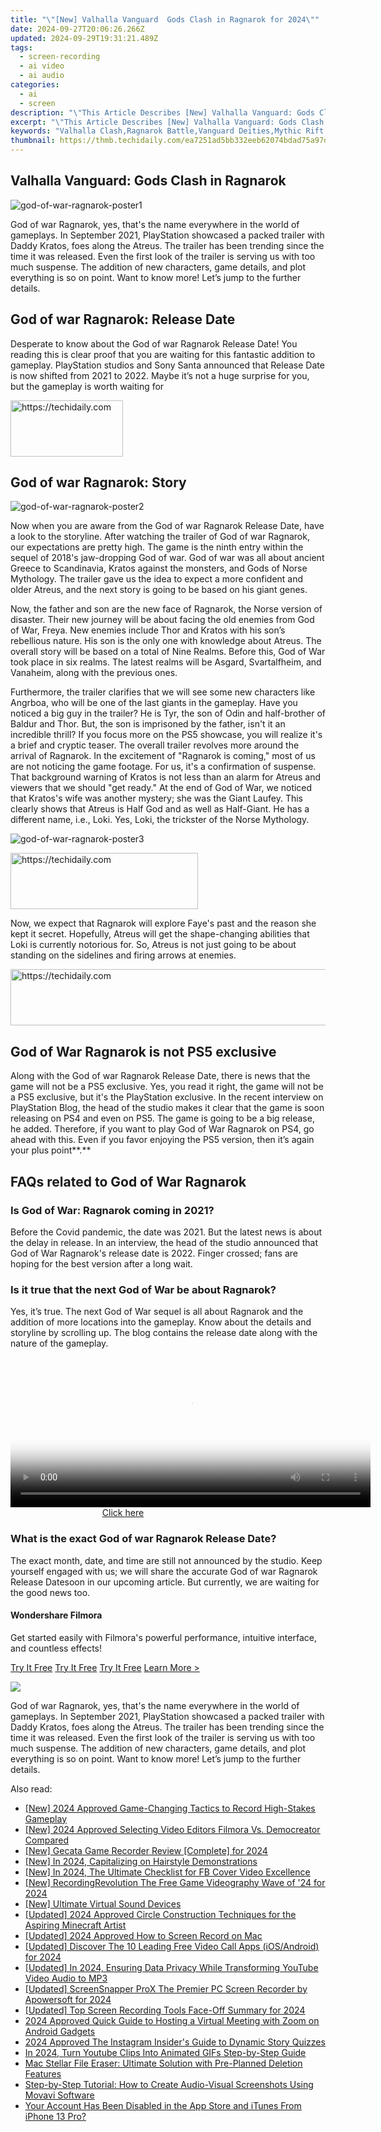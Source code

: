 ```yaml
---
title: "\"[New] Valhalla Vanguard  Gods Clash in Ragnarok for 2024\""
date: 2024-09-27T20:06:26.266Z
updated: 2024-09-29T19:31:21.489Z
tags: 
  - screen-recording
  - ai video
  - ai audio
categories: 
  - ai
  - screen
description: "\"This Article Describes [New] Valhalla Vanguard: Gods Clash in Ragnarok for 2024\""
excerpt: "\"This Article Describes [New] Valhalla Vanguard: Gods Clash in Ragnarok for 2024\""
keywords: "Valhalla Clash,Ragnarok Battle,Vanguard Deities,Mythic Rift Clash,Divine Conflict,Gods of Valhalla,Ragnarok Heroes"
thumbnail: https://thmb.techidaily.com/ea7251ad5bb332eeb62074bdad75a97d412bc5c90367153732b7b65655c151cd.jpg
---
```


## Valhalla Vanguard: Gods Clash in Ragnarok

![god-of-war-ragnarok-poster1](https://images.wondershare.com/filmora/article-images/god-of-war-ragnarok-poster1.jpg)

God of war Ragnarok, yes, that's the name everywhere in the world of gameplays. In September 2021, PlayStation showcased a packed trailer with Daddy Kratos, foes along the Atreus. The trailer has been trending since the time it was released. Even the first look of the trailer is serving us with too much suspense. The addition of new characters, game details, and plot everything is so on point. Want to know more! Let’s jump to the further details.

## **God of war Ragnarok: Release Date**

Desperate to know about the God of war Ragnarok Release Date! You reading this is clear proof that you are waiting for this fantastic addition to gameplay. PlayStation studios and Sony Santa announced that Release Date is now shifted from 2021 to 2022\. Maybe it’s not a huge surprise for you, but the gameplay is worth waiting for

<!-- affiliate ads begin -->
<a href="https://aligracehair.sjv.io/c/5597632/2135397/19272" target="_top" id="2135397">
  <img src="//a.impactradius-go.com/display-ad/19272-2135397" border="0" alt="https://techidaily.com" width="180" height="90"/>
</a>
<img height="0" width="0" src="https://aligracehair.sjv.io/i/5597632/2135397/19272" style="position:absolute;visibility:hidden;" border="0" />
<!-- affiliate ads end -->

## **God of war Ragnarok: Story**

![god-of-war-ragnarok-poster2](https://images.wondershare.com/filmora/article-images/god-of-war-ragnarok-poster2.jpg)

Now when you are aware from the God of war Ragnarok Release Date, have a look to the storyline. After watching the trailer of God of war Ragnarok, our expectations are pretty high. The game is the ninth entry within the sequel of 2018's jaw-dropping God of war. God of war was all about ancient Greece to Scandinavia, Kratos against the monsters, and Gods of Norse Mythology. The trailer gave us the idea to expect a more confident and older Atreus, and the next story is going to be based on his giant genes.

Now, the father and son are the new face of Ragnarok, the Norse version of disaster. Their new journey will be about facing the old enemies from God of War, Freya. New enemies include Thor and Kratos with his son’s rebellious nature. His son is the only one with knowledge about Atreus. The overall story will be based on a total of Nine Realms. Before this, God of War took place in six realms. The latest realms will be Asgard, Svartalfheim, and Vanaheim, along with the previous ones.

Furthermore, the trailer clarifies that we will see some new characters like Angrboa, who will be one of the last giants in the gameplay. Have you noticed a big guy in the trailer? He is Tyr, the son of Odin and half-brother of Baldur and Thor. But, the son is imprisoned by the father, isn't it an incredible thrill? If you focus more on the PS5 showcase, you will realize it's a brief and cryptic teaser. The overall trailer revolves more around the arrival of Ragnarok. In the excitement of "Ragnarok is coming," most of us are not noticing the game footage. For us, it's a confirmation of suspense. That background warning of Kratos is not less than an alarm for Atreus and viewers that we should "get ready." At the end of God of War, we noticed that Kratos's wife was another mystery; she was the Giant Laufey. This clearly shows that Atreus is Half God and as well as Half-Giant. He has a different name, i.e., Loki. Yes, Loki, the trickster of the Norse Mythology.

![god-of-war-ragnarok-poster3](https://images.wondershare.com/filmora/article-images/god-of-war-ragnarok-poster3.jpg)

<!-- affiliate ads begin -->
<a href="https://aligracehair.sjv.io/c/5597632/2115946/19272" target="_top" id="2115946">
  <img src="//a.impactradius-go.com/display-ad/19272-2115946" border="0" alt="https://techidaily.com" width="300" height="90"/>
</a>
<img height="0" width="0" src="https://aligracehair.sjv.io/i/5597632/2115946/19272" style="position:absolute;visibility:hidden;" border="0" />
<!-- affiliate ads end -->

Now, we expect that Ragnarok will explore Faye's past and the reason she kept it secret. Hopefully, Atreus will get the shape-changing abilities that Loki is currently notorious for. So, Atreus is not just going to be about standing on the sidelines and firing arrows at enemies.

<!-- affiliate ads begin -->
<a href="https://zebaoaffiliateprogram.pxf.io/c/5597632/2137974/21526" target="_top" id="2137974">
  <img src="//a.impactradius-go.com/display-ad/21526-2137974" border="0" alt="https://techidaily.com" width="728" height="90"/>
</a>
<img height="0" width="0" src="https://zebaoaffiliateprogram.pxf.io/i/5597632/2137974/21526" style="position:absolute;visibility:hidden;" border="0" />
<!-- affiliate ads end -->

## **God of War Ragnarok is not PS5 exclusive**

Along with the God of war Ragnarok Release Date, there is news that the game will not be a PS5 exclusive. Yes, you read it right, the game will not be a PS5 exclusive, but it's the PlayStation exclusive. In the recent interview on PlayStation Blog, the head of the studio makes it clear that the game is soon releasing on PS4 and even on PS5\. The game is going to be a big release, he added. Therefore, if you want to play God of War Ragnarok on PS4, go ahead with this. Even if you favor enjoying the PS5 version, then it’s again your plus point**.**

## **FAQs related to God of War Ragnarok**

### **Is God of War: Ragnarok coming in 2021?**

Before the Covid pandemic, the date was 2021\. But the latest news is about the delay in release. In an interview, the head of the studio announced that God of War Ragnarok's release date is 2022\. Finger crossed; fans are hoping for the best version after a long wait.

### **Is it true that the next God of War be about Ragnarok?**

Yes, it’s true. The next God of War sequel is all about Ragnarok and the addition of more locations into the gameplay. Know about the details and storyline by scrolling up. The blog contains the release date along with the nature of the gameplay.

<!-- affiliate ads begin -->
<span id="1983539">
					<video width="576" height="240" style="cursor:pointer"
           poster="//a.impactradius-go.com/display-clicktoplayimage/1983539.png"
           onclick="if(!this.playClicked){this.play();this.setAttribute('controls',true);this.playClicked=true;}">
	   <source src="//a.impactradius-go.com/display-ad/22993-1983539">
	   <img src="//a.impactradius-go.com/display-clicktoplayimage/1983539.png" style="border: none; height: 100%; width: 100%; object-fit: contain">
	</video>
	<div style="width:360px;text-align:center"><a href="javascript:window.open(decodeURIComponent('https%3A%2F%2Fhomestyler.sjv.io%2Fc%2F5597632%2F1983539%2F22993'), '_blank');void(0);">Click here</a></div>
</span>
<img height="0" width="0" src="https://imp.pxf.io/i/5597632/1983539/22993" style="position:absolute;visibility:hidden;" border="0" />
<!-- affiliate ads end -->

### **What is the exact God of war Ragnarok Release Date?**

The exact month, date, and time are still not announced by the studio. Keep yourself engaged with us; we will share the accurate God of war Ragnarok Release Datesoon in our upcoming article. But currently, we are waiting for the good news too.

#### Wondershare Filmora

Get started easily with Filmora's powerful performance, intuitive interface, and countless effects!

[Try It Free](https://tools.techidaily.com/wondershare/filmora/download/) [Try It Free](https://tools.techidaily.com/wondershare/filmora/download/) [Try It Free](https://tools.techidaily.com/wondershare/filmora/download/) [Learn More >](https://tools.techidaily.com/wondershare/filmora/download/)

![](https://neveragain.allstatics.com/2019/assets/image/box/filmora-9.png)

God of war Ragnarok, yes, that's the name everywhere in the world of gameplays. In September 2021, PlayStation showcased a packed trailer with Daddy Kratos, foes along the Atreus. The trailer has been trending since the time it was released. Even the first look of the trailer is serving us with too much suspense. The addition of new characters, game details, and plot everything is so on point. Want to know more! Let’s jump to the further details.

<ins class="adsbygoogle"
      style="display:block"
      data-ad-client="ca-pub-7571918770474297"
      data-ad-slot="8358498916"
      data-ad-format="auto"
      data-full-width-responsive="true"></ins>

<span class="atpl-alsoreadstyle">Also read:</span>
<div><ul>
<li><a href="https://on-screen-recording.techidaily.com/new-2024-approved-game-changing-tactics-to-record-high-stakes-gameplay/"><u>[New] 2024 Approved Game-Changing Tactics to Record High-Stakes Gameplay</u></a></li>
<li><a href="https://on-screen-recording.techidaily.com/new-2024-approved-selecting-video-editors-filmora-vs-democreator-compared/"><u>[New] 2024 Approved Selecting Video Editors Filmora Vs. Democreator Compared</u></a></li>
<li><a href="https://on-screen-recording.techidaily.com/new-gecata-game-recorder-review-complete-for-2024/"><u>[New] Gecata Game Recorder Review [Complete] for 2024</u></a></li>
<li><a href="https://facebook-record-videos.techidaily.com/new-in-2024-capitalizing-on-hairstyle-demonstrations/"><u>[New] In 2024, Capitalizing on Hairstyle Demonstrations</u></a></li>
<li><a href="https://facebook-video-recording.techidaily.com/new-in-2024-the-ultimate-checklist-for-fb-cover-video-excellence/"><u>[New] In 2024, The Ultimate Checklist for FB Cover Video Excellence</u></a></li>
<li><a href="https://on-screen-recording.techidaily.com/new-recordingrevolution-the-free-game-videography-wave-of-24-for-2024/"><u>[New] RecordingRevolution The Free Game Videography Wave of '24 for 2024</u></a></li>
<li><a href="https://on-screen-recording.techidaily.com/new-ultimate-virtual-sound-devices/"><u>[New] Ultimate Virtual Sound Devices</u></a></li>
<li><a href="https://on-screen-recording.techidaily.com/updated-2024-approved-circle-construction-techniques-for-the-aspiring-minecraft-artist/"><u>[Updated] 2024 Approved Circle Construction Techniques for the Aspiring Minecraft Artist</u></a></li>
<li><a href="https://on-screen-recording.techidaily.com/updated-2024-approved-how-to-screen-record-on-mac/"><u>[Updated] 2024 Approved How to Screen Record on Mac</u></a></li>
<li><a href="https://on-screen-recording.techidaily.com/updated-discover-the-10-leading-free-video-call-apps-iosandroid-for-2024/"><u>[Updated] Discover The 10 Leading Free Video Call Apps (iOS/Android) for 2024</u></a></li>
<li><a href="https://youtube-blog.techidaily.com/ed-in-2024-ensuring-data-privacy-while-transforming-youtube-video-audio-to-mp3/"><u>[Updated] In 2024, Ensuring Data Privacy While Transforming YouTube Video Audio to MP3</u></a></li>
<li><a href="https://screen-video-capture.techidaily.com/updated-screensnapper-prox-the-premier-pc-screen-recorder-by-apowersoft-for-2024/"><u>[Updated] ScreenSnapper ProX The Premier PC Screen Recorder by Apowersoft for 2024</u></a></li>
<li><a href="https://on-screen-recording.techidaily.com/updated-top-screen-recording-tools-face-off-summary-for-2024/"><u>[Updated] Top Screen Recording Tools Face-Off Summary for 2024</u></a></li>
<li><a href="https://vp-tips.techidaily.com/2024-approved-quick-guide-to-hosting-a-virtual-meeting-with-zoom-on-android-gadgets/"><u>2024 Approved Quick Guide to Hosting a Virtual Meeting with Zoom on Android Gadgets</u></a></li>
<li><a href="https://instagram-videos.techidaily.com/2024-approved-the-instagram-insiders-guide-to-dynamic-story-quizzes/"><u>2024 Approved The Instagram Insider's Guide to Dynamic Story Quizzes</u></a></li>
<li><a href="https://youtube-help.techidaily.com/in-2024-turn-youtube-clips-into-animated-gifs-step-by-step-guide/"><u>In 2024, Turn Youtube Clips Into Animated GIFs Step-by-Step Guide</u></a></li>
<li><a href="https://data-safeguard.techidaily.com/mac-stellar-file-eraser-ultimate-solution-with-pre-planned-deletion-features/"><u>Mac Stellar File Eraser: Ultimate Solution with Pre-Planned Deletion Features</u></a></li>
<li><a href="https://win-top.techidaily.com/step-by-step-tutorial-how-to-create-audio-visual-screenshots-using-movavi-software/"><u>Step-by-Step Tutorial: How to Create Audio-Visual Screenshots Using Movavi Software</u></a></li>
<li><a href="https://apple-account.techidaily.com/your-account-has-been-disabled-in-the-app-store-and-itunes-from-iphone-13-pro-by-drfone-ios/"><u>Your Account Has Been Disabled in the App Store and iTunes From iPhone 13 Pro?</u></a></li>
</ul></div>

